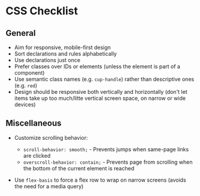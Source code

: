 # CSS Checklist

## General
* Aim for responsive, mobile-first design
* Sort declarations and rules alphabetically
* Use declarations just once
* Prefer classes over IDs or elements (unless the element is part of a component)
* Use semantic class names (e.g. `cup-handle`) rather than descriptive ones (e.g. `red`)
* Design should be responsive both vertically and horizontally (don't let items take up too much/litte vertical screen space, on narrow or wide devices)

## Miscellaneous

* Customize scrolling behavior:
  - `scroll-behavior: smooth;` - Prevents jumps when same-page links are clicked
  - `overscroll-behavior: contain;` - Prevents page from scrolling when the bottom of the current element is reached

* Use `flex-basis` to force a flex row to wrap on narrow screens (avoids the need for a media query)
